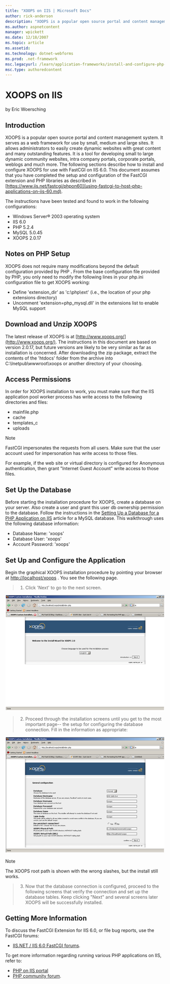```yaml
---
title: "XOOPS on IIS | Microsoft Docs"
author: rick-anderson
description: "XOOPS is a popular open source portal and content management system. It serves as a web framework for use by small, medium and large sites. It allows adminis..."
ms.author: aspnetcontent
manager: wpickett
ms.date: 12/18/2007
ms.topic: article
ms.assetid: 
ms.technology: dotnet-webforms
ms.prod: .net-framework
msc.legacyurl: /learn/application-frameworks/install-and-configure-php-applications-on-iis/xoops-on-iis
msc.type: authoredcontent
---
```

XOOPS on IIS
====================
by Eric Woersching

## Introduction

XOOPS is a popular open source portal and content management system. It serves as a web framework for use by small, medium and large sites. It allows administrators to easily create dynamic websites with great content and many outstanding features. It is a tool for developing small to large dynamic community websites, intra company portals, corporate portals, weblogs and much more. The following sections describe how to install and configure XOOPS for use with FastCGI on IIS 6.0. This document assumes that you have completed the setup and configuration of the FastCGI extension and PHP libraries as described in [https://www.iis.net/fastcgi/phpon60](using-fastcgi-to-host-php-applications-on-iis-60.md).

The instructions have been tested and found to work in the following configurations:

- Windows Server® 2003 operating system
- IIS 6.0
- PHP 5.2.4
- MySQL 5.0.45
- XOOPS 2.0.17

## Notes on PHP Setup

XOOPS does not require many modifications beyond the default configuration provided by PHP **.** From the base configuration file provided by PHP, you only need to modify the following lines in your php.ini configuration file to get XOOPS working:

- Define 'extension\_dir' as 'c:\php\ext' (i.e., the location of your php extensions directory)
- Uncomment 'extension=php\_mysql.dll' in the extensions list to enable MySQL support

## Download and Unzip XOOPS

The latest release of XOOPS is at [http://www.xoops.org/](http://www.xoops.org/). The instructions in this document are based on version 2.0.17, but future versions are likely to be very similar as far as installation is concerned. After downloading the zip package, extract the contents of the 'htdocs' folder from the archive into C:\Inetpub\wwwroot\xoops or another directory of your choosing.

## Access Permissions

In order for XOOPS installation to work, you must make sure that the IIS application pool worker process has write access to the following directories and files:

- mainfile.php
- cache
- templates\_c
- uploads

> [!NOTE]
> FastCGI impersonates the requests from all users. Make sure that the user account used for impersonation has write access to those files.

For example, if the web site or virtual directory is configured for Anonymous authentication, then grant "Internet Guest Account" write access to those files.

## Set Up the Database

Before starting the installation procedure for XOOPS, create a database on your server. Also create a user and grant this user db ownership permission to the database. Follow the instructions in the [Setting Up a Database for a PHP Application on IIS](../install-and-configure-php-on-iis/setting-up-a-database-for-a-php-application-on-iis.md) article for a MySQL database. This walkthrough uses the following database information:

- Database Name: 'xoops'
- Database User: 'xoops'
- Account Password: 'xoops'

## Set Up and Configure the Application

Begin the graphical XOOPS installation procedure by pointing your browser at [http://localhost/xoops](http://localhost/xoops) . You see the following page.

> 1. Click 'Next' to go to the next screen.


[![](xoops-on-iis/_static/image2.png)](xoops-on-iis/_static/image1.png)

> 2. Proceed through the installation screens until you get to the most important page-- the setup for configuring the database connection. Fill in the information as appropriate:


[![](xoops-on-iis/_static/image4.png)](xoops-on-iis/_static/image3.png)

> [!NOTE]
> The XOOPS root path is shown with the wrong slashes, but the install still works.

> 3. Now that the database connection is configured, proceed to the following screens that verify the connection and set up the database tables. Keep clicking "Next" and several screens later XOOPS will be successfully installed.


## Getting More Information

To discuss the FastCGI Extension for IIS 6.0, or file bug reports, use the FastCGI forums:

- [IIS.NET / IIS 6.0 FastCGI forums](https://forums.iis.net/1103.aspx).

To get more information regarding running various PHP applications on IIS, refer to:

- [PHP on IIS portal](https://php.iis.net/)
- [PHP community forum](https://forums.iis.net/1102.aspx).